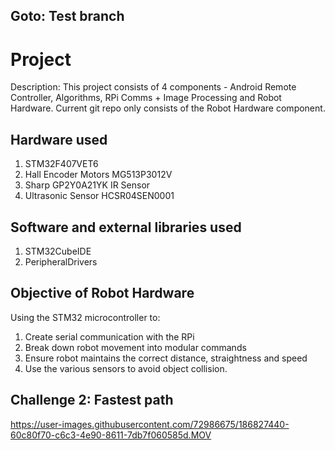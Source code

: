 ## Goto: Test branch

# Project
Description: 
This project consists of 4 components - Android Remote Controller, Algorithms, RPi Comms + Image Processing and Robot Hardware. Current git repo only consists of the Robot Hardware component.

## Hardware used
1. STM32F407VET6
2. Hall Encoder Motors MG513P3012V
3. Sharp GP2Y0A21YK IR Sensor
4. Ultrasonic Sensor HCSR04SEN0001

## Software and external libraries used
1. STM32CubeIDE
2. PeripheralDrivers

## Objective of Robot Hardware
Using the STM32 microcontroller to:
1. Create serial communication with the RPi
2. Break down robot movement into modular commands
3. Ensure robot maintains the correct distance, straightness and speed
4. Use the various sensors to avoid object collision.

## Challenge 2: Fastest path

https://user-images.githubusercontent.com/72986675/186827440-60c80f70-c6c3-4e90-8611-7db7f060585d.MOV

